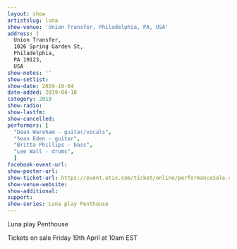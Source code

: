 ```yaml
---
layout: show
artistslug: luna
show-venue: 'Union Transfer, Philadelphia, PA, USA'
address: |
  Union Transfer, 
  1026 Spring Garden St, 
  Philadelphia, 
  PA 19123, 
  USA
show-notes: ''
show-setlist: 
show-date: 2019-10-04
date-added: 2019-04-18
category: 2019
show-radio: 
show-lastfm: 
show-cancelled: 
performers: [
  "Dean Wareham - guitar/vocals",
  "Sean Eden - guitar",
  "Britta Phillips - bass",
  "Lee Wall - drums",
  ]
facebook-event-url: 
show-poster-url: 
show-ticket-url: https://event.etix.com/ticket/online/performanceSale.do?performance_id=3251737&partner_id=240&method=restoreToken&cobrand=Union%20Transfer,%20LLC
show-venue-website: 
show-additional: 
support:
show-series: Luna play Penthouse
---
```

Luna play Penthouse

Tickets on sale Friday 19th April at 10am EST  

